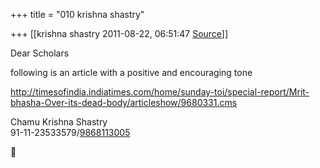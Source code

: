 +++
title = "010 krishna shastry"

+++
[[krishna shastry	2011-08-22, 06:51:47 [Source](https://groups.google.com/g/bvparishat/c/aZ0UB2pz2uw)]]



Dear Scholars

  

following is an article with a positive and encouraging tone

  

<http://timesofindia.indiatimes.com/home/sunday-toi/special-report/Mrit-bhasha-Over-its-dead-body/articleshow/9680331.cms>  
  
Chamu Krishna Shastry  
91-11-23533579/[9868113005](tel:(986)%20811-3005)



